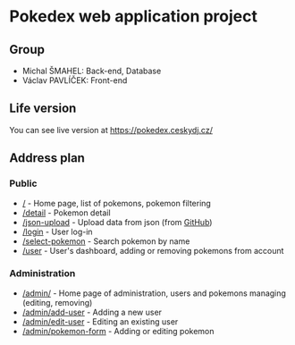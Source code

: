 # Pokedex web application project

## Group

- Michal ŠMAHEL: Back-end, Database
- Václav PAVLÍČEK: Front-end

## Life version

You can see live version at https://pokedex.ceskydj.cz/

## Address plan
### Public

- [/](https://pokedex.ceskydj.cz/) - Home page, list of pokemons, pokemon filtering
- [/detail](https://pokedex.ceskydj.cz/detail) - Pokemon detail
- [/json-upload](https://pokedex.ceskydj.cz/json-upload) - Upload data from json (from [GitHub](https://github.com/Biuni/PokemonGO-Pokedex))
- [/login](https://pokedex.ceskydj.cz/login) - User log-in
- [/select-pokemon](https://pokedex.ceskydj.cz/select-pokemon) - Search pokemon by name
- [/user](https://pokedex.ceskydj.cz/user) - User's dashboard, adding or removing pokemons from account

### Administration

- [/admin/](https://pokedex.ceskydj.cz/admin) - Home page of administration, users and pokemons managing (editing, removing)
- [/admin/add-user](https://pokedex.ceskydj.cz/admin/add-user) - Adding a new user
- [/admin/edit-user](https://pokedex.ceskydj.cz/admin/edit-user) - Editing an existing user
- [/admin/pokemon-form](https://pokedex.ceskydj.cz/admin/pokemon-form) - Adding or editing pokemon